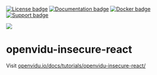 [![License badge](https://img.shields.io/badge/license-Apache2-orange.svg)](http://www.apache.org/licenses/LICENSE-2.0)
[![Documentation badge](https://readthedocs.org/projects/fiware-orion/badge/?version=latest)](http://openvidu.io/docs/home/)
[![Docker badge](https://img.shields.io/docker/pulls/openvidu/openvidu-server-kms.svg)](https://hub.docker.com/r/openvidu/openvidu-server-kms)
[![Support badge](https://img.shields.io/badge/support-sof-yellowgreen.svg)](https://groups.google.com/forum/#!forum/openvidu)

[![][OpenViduLogo]](http://openvidu.io)

openvidu-insecure-react
===

Visit [openvidu.io/docs/tutorials/openvidu-insecure-react/](http://openvidu.io/docs/tutorials/openvidu-insecure-react/)

[OpenViduLogo]: https://secure.gravatar.com/avatar/5daba1d43042f2e4e85849733c8e5702?s=120